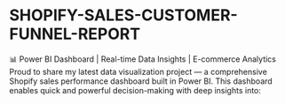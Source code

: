 # SHOPIFY-SALES-CUSTOMER-FUNNEL-REPORT
📊 Power BI Dashboard | Real-time Data Insights | E-commerce Analytics  Proud to share my latest data visualization project — a comprehensive Shopify sales performance dashboard built in Power BI. This dashboard enables quick and powerful decision-making with deep insights into:
